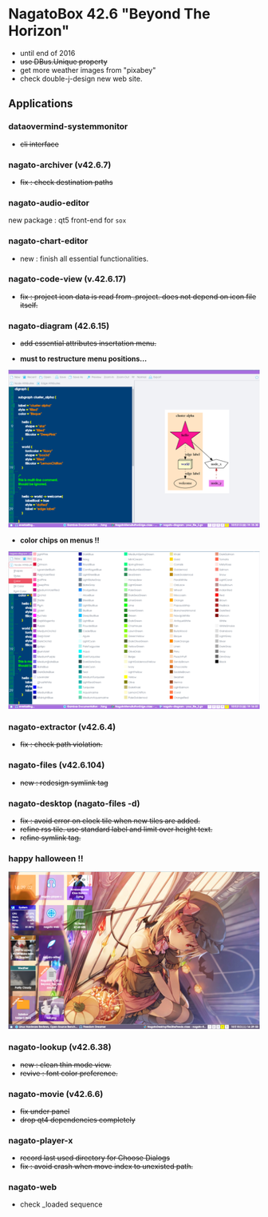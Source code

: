 # NagatoBox 42.6 "Beyond The Horizon"

+ until end of 2016
+ ~~use DBus.Unique property~~
+ get more weather images from "pixabey"
+ check double-j-design new web site.

## Applications

### dataovermind-systemmonitor

+ ~~cli interface~~

### nagato-archiver (v42.6.7)

+ ~~fix : check destination paths~~

### nagato-audio-editor

new package : qt5 front-end for `sox`

### nagato-chart-editor

+ new :  finish all essential functionalities.

### nagato-code-view (v.42.6.17)

+ ~~fix : project icon data is read from .project. does not depend on icon file itself.~~

### nagato-diagram (42.6.15)

+ ~~add essential attributes insertation menu.~~

+ **must to restructure menu positions...**

![image: screenshot_2016年10月21日_19：15：10](../screenshot_2016年10月21日_19：15：10.png)

+ **color chips on menus !!**

![image: screenshot_2016年10月21日_19：16：10](../screenshot_2016年10月21日_19：16：10.png)

### nagato-extractor (v42.6.4)

+ ~~fix  : check path violation.~~

### nagato-files (v42.6.104)

+ ~~new : redesign symlink tag~~

### nagato-desktop (nagato-files -d)

+ ~~fix : avoid error on clock tile when new tiles are added.~~
+ ~~refine rss tile. use standard label and limit over height text.~~
+ ~~refine symlink tag.~~

### happy halloween !!

![image: screenshot_2016年10月15日_14：29：10](../images/screenshot_2016年10月15日_14：29：10.png)

### nagato-lookup (v42.6.38)

+ ~~new : clean thin mode view.~~
+ ~~revive : font color preference.~~

### nagato-movie (v42.6.6)

+ ~~fix under panel~~
+ ~~drop qt4 dependencies completely~~

### nagato-player-x

+ ~~record last used directory for Choose Dialogs~~
+ ~~fix : avoid crash when move index to unexisted path.~~

### nagato-web

+ check _loaded sequence

